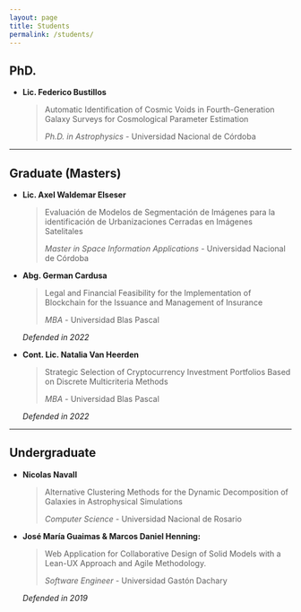 ```yaml
---
layout: page
title: Students
permalink: /students/
---
```


## PhD.

- **Lic. Federico Bustillos**
    > Automatic Identification of Cosmic Voids in Fourth-Generation Galaxy Surveys for Cosmological Parameter Estimation
    >
    > *Ph.D. in Astrophysics* -
    > Universidad Nacional de Córdoba

---

## Graduate (Masters)

- **Lic. Axel Waldemar Elseser**
    > Evaluación de Modelos de Segmentación de Imágenes para la identificación de Urbanizaciones Cerradas en Imágenes Satelitales
    >
    > *Master in Space Information Applications* -
    > Universidad Nacional de Córdoba

- **Abg. German Cardusa**
    > Legal and Financial Feasibility for the Implementation of Blockchain for the Issuance and Management of Insurance
    >
    > *MBA* -
    > Universidad Blas Pascal

    *Defended in 2022*

- **Cont. Lic. Natalia Van Heerden**
    > Strategic Selection of Cryptocurrency Investment Portfolios Based on Discrete Multicriteria Methods
    >
    > *MBA* -
    > Universidad Blas Pascal

    *Defended in 2022*

---

## Undergraduate

- **Nicolas Navall**
    > Alternative Clustering Methods for the Dynamic Decomposition of Galaxies in Astrophysical Simulations
    >
    > *Computer Science* -
    > Universidad Nacional de Rosario

- **José María Guaimas & Marcos Daniel Henning:**
    > Web Application for Collaborative Design of Solid Models with a Lean-UX Approach and Agile Methodology.
    >
     > *Software Engineer* -
    > Universidad Gastón Dachary

    *Defended in 2019*

